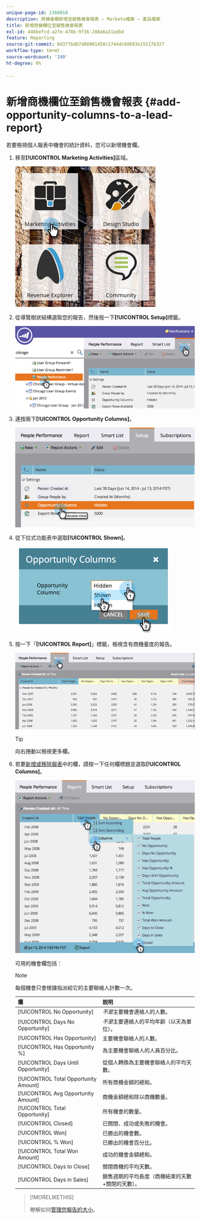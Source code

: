```yaml
---
unique-page-id: 2360018
description: 將機會欄新增至銷售機會報表 — Marketo檔案 — 產品檔案
title: 新增商機欄位至銷售機會報表
exl-id: 446befcd-a2fe-478b-9f36-288a6a31adbd
feature: Reporting
source-git-commit: 0d37fbdb7d08901458c1744dc68893e155176327
workflow-type: tm+mt
source-wordcount: '240'
ht-degree: 0%

---
```


# 新增商機欄位至銷售機會報表 {#add-opportunity-columns-to-a-lead-report}

若要檢視個人報表中機會的統計資料，您可以新增機會欄。

1. 移至&#x200B;**[!UICONTROL Marketing Activities]**&#x200B;區域。

   ![](assets/ma.png)

1. 從導覽樹狀結構選取您的報告，然後按一下&#x200B;**[!UICONTROL Setup]**&#x200B;標籤。

   ![](assets/two.png)

1. 連按兩下&#x200B;**[!UICONTROL Opportunity Columns]**。

   ![](assets/three.png)

1. 從下拉式功能表中選取&#x200B;**[!UICONTROL Shown]**。

   ![](assets/image2014-9-16-12-3a50-3a33.png)

1. 按一下「**[!UICONTROL Report]**」標籤，檢視含有商機量度的報告。

   ![](assets/five.png)

   >[!TIP]
   >
   >向右捲動以檢視更多欄。

1. 若要[新增或移除報表](/help/marketo/product-docs/reporting/basic-reporting/editing-reports/select-report-columns.md)中的欄，請按一下任何欄標題並選取&#x200B;**[!UICONTROL Columns]**。

   ![](assets/six.png)

   可用的機會欄包括：

   >[!NOTE]
   >
   >每個機會只會根據指派給它的主要聯絡人計數一次。

   | 欄 | 說明 |
   |---|---|
   | [!UICONTROL No Opportunity] | *不是*&#x200B;主要機會連絡人的人數。 |
   | [!UICONTROL Days No Opportunity] | *不是*&#x200B;主要連絡人的平均年齡（以天為單位）。 |
   | [!UICONTROL Has Opportunity] | 主要機會聯絡人的人數。 |
   | [!UICONTROL Has Opportunity %] | 為主要機會聯絡人的人員百分比。 |
   | [!UICONTROL Days Until Opportunity] | 從個人轉換為主要機會聯絡人的平均天數。 |
   | [!UICONTROL Total Opportunity Amount] | 所有商機金額的總和。 |
   | [!UICONTROL Avg Opportunity Amount] | 商機金額總和除以商機數量。 |
   | [!UICONTROL Total Opportunity] | 所有機會的數量。 |
   | [!UICONTROL Closed] | 已關閉、成功或失敗的機會。 |
   | [!UICONTROL Won] | 已勝出的機會數。 |
   | [!UICONTROL % Won] | 已勝出的機會百分比。 |
   | [!UICONTROL Total Won Amount] | 成功的機會金額總和。 |
   | [!UICONTROL Days to Close] | 關閉商機的平均天數。 |
   | [!UICONTROL Days in Sales] | 銷售週期的平均長度（商機結束的天數+關閉的天數）。 |

   >[!MORELIKETHIS]
   >
   >瞭解如何[管理您報告的大小](/help/marketo/product-docs/reporting/basic-reporting/editing-reports/configure-report-size.md)。
